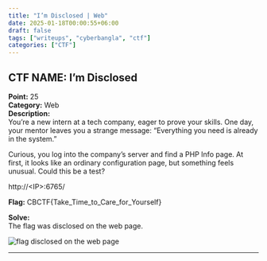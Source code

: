 ```yaml
---
title: "I’m Disclosed | Web"
date: 2025-01-18T00:00:55+06:00
draft: false
tags: ["writeups", "cyberbangla", "ctf"]
categories: ["CTF"]
---
```

## CTF NAME: I’m Disclosed
**Point:** 25  
**Category:** Web  
**Description:**  
You’re a new intern at a tech company, eager to prove your skills. One day, your mentor leaves you a strange message: “Everything you need is already in the system.”

Curious, you log into the company’s server and find a PHP Info page. At first, it looks like an ordinary configuration page, but something feels unusual. Could this be a test?

http://\<IP>:6765/

**Flag:** CBCTF{Take_Time_to_Care_for_Yourself}

**Solve:**  
The flag was disclosed on the web page.  

![flag disclosed on the web page](https://miro.medium.com/v2/resize:fit:1400/format:webp/1*gCYT5PP2dOEt_wzh1PkKdw.png)  

---